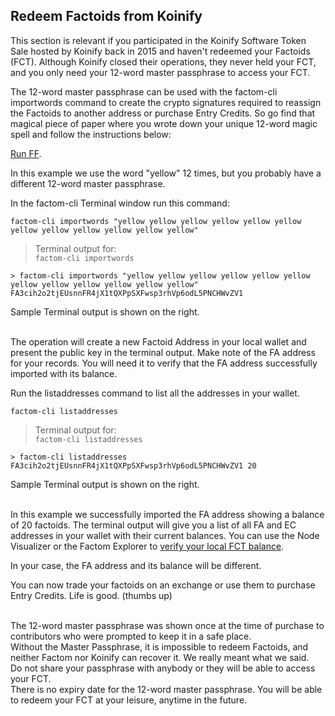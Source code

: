 ## Redeem Factoids from Koinify
This section is relevant if you participated in the Koinify Software Token Sale hosted by Koinify back in 2015 and haven't redeemed your Factoids (FCT). Although Koinify closed their operations, they never held your FCT, and you only need your 12-word master passphrase to access your FCT.

The 12-word master passphrase can be used with the factom-cli importwords command to create the crypto signatures required to reassign the Factoids to another address or purchase Entry Credits. So go find that magical piece of paper where you wrote down your unique 12-word magic spell and follow the instructions below:

[Run FF](#run-factom-federation).

In this example we use the word "yellow" 12 times, but you probably have a different 12-word master passphrase.

In the factom-cli Terminal window run this command:

`factom-cli importwords "yellow yellow yellow yellow yellow yellow yellow yellow yellow yellow yellow yellow"`

> Terminal output for:<br>
> `factom-cli importwords`

```shell
> factom-cli importwords "yellow yellow yellow yellow yellow yellow yellow yellow yellow yellow yellow yellow"
FA3cih2o2tjEUsnnFR4jX1tQXPpSXFwsp3rhVp6odL5PNCHWvZV1
```

Sample Terminal output is shown on the right.
<br>
<br>

The operation will create a new Factoid Address in your local wallet and present the public key in the terminal output. 
Make note of the FA address for your records. You will need it to verify that the FA address successfully imported with its balance.

Run the listaddresses command to list all the addresses in your wallet.

`factom-cli listaddresses`

> Terminal output for:<br>
> `factom-cli listaddresses`

```shell
> factom-cli listaddresses
FA3cih2o2tjEUsnnFR4jX1tQXPpSXFwsp3rhVp6odL5PNCHWvZV1 20
```
Sample Terminal output is shown on the right.
<br>
<br>

In this example we successfully imported the FA address showing a balance of 20 factoids. The terminal output will give you a list of all FA and EC addresses in your wallet with their current balances. You can use the Node Visualizer or the Factom Explorer to [verify your local FCT balance](#verify-fct-and-ec-balances).

<aside class="notice">
In your case, the FA address and its balance will be different. 
</aside>

You can now trade your factoids on an exchange or use them to purchase Entry Credits. Life is good. (thumbs up)

<aside class="warning"><br>
The 12-word master passphrase was shown once at the time of purchase to contributors who were prompted to keep it in a safe place.
<br>
Without the Master Passphrase, it is impossible to redeem Factoids, and neither Factom nor Koinify can recover it. We really meant what we said.
<br>
Do not share your passphrase with anybody or they will be able to access your FCT.
<br>
There is no expiry date for the 12-word master passphrase. You will be able to redeem your FCT at your leisure, anytime in the future.
</aside>